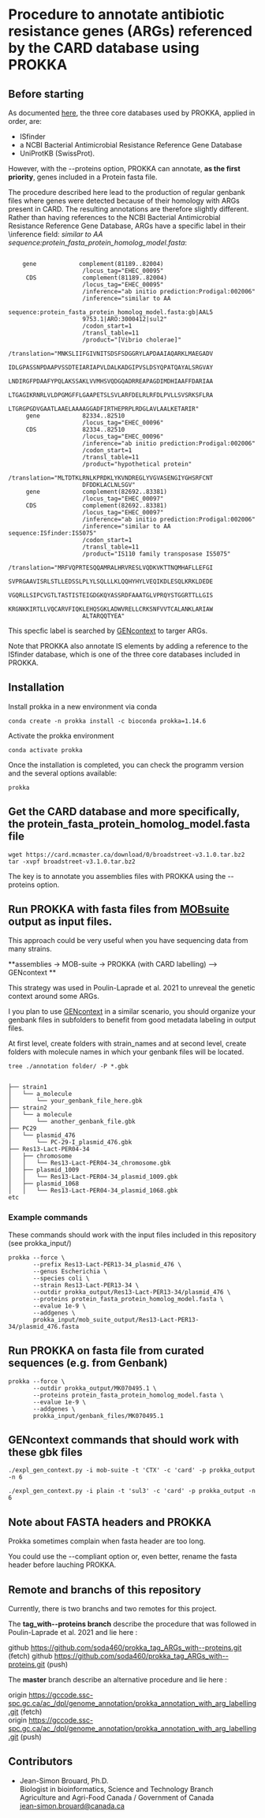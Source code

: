 # Procedure to annotate antibiotic resistance genes (ARGs) referenced by the CARD database using PROKKA

## Before starting

As documented [here](https://github.com/tseemann/prokka#installation), the three core databases used by PROKKA, applied in order, are:

  * ISfinder
  * a NCBI Bacterial Antimicrobial Resistance Reference Gene Database
  * UniProtKB (SwissProt).

However, with the --proteins option, PROKKA can annotate, **as the first priority**, genes included in a Protein fasta file.

The procedure described here lead to the production of regular genbank files where genes were detected because of their homology with ARGs present in CARD. The resulting annotations are therefore slightly different. Rather than having references to the NCBI Bacterial Antimicrobial Resistance Reference Gene Database, ARGs have a specific label in their \inference field: *similar to AA sequence:protein_fasta_protein_homolog_model.fasta*:

```shell

    gene            complement(81189..82004)
                     /locus_tag="EHEC_00095"
     CDS             complement(81189..82004)
                     /locus_tag="EHEC_00095"
                     /inference="ab initio prediction:Prodigal:002006"
                     /inference="similar to AA
                     sequence:protein_fasta_protein_homolog_model.fasta:gb|AAL5
                     9753.1|ARO:3000412|sul2"
                     /codon_start=1
                     /transl_table=11
                     /product="[Vibrio cholerae]"
                     /translation="MNKSLIIFGIVNITSDSFSDGGRYLAPDAAIAQARKLMAEGADV
                     IDLGPASSNPDAAPVSSDTEIARIAPVLDALKADGIPVSLDSYQPATQAYALSRGVAY
                     LNDIRGFPDAAFYPQLAKSSAKLVVMHSVQDGQADRREAPAGDIMDHIAAFFDARIAA
                     LTGAGIKRNRLVLDPGMGFFLGAAPETSLSVLARFDELRLRFDLPVLLSVSRKSFLRA
                     LTGRGPGDVGAATLAAELAAAAGGADFIRTHEPRPLRDGLAVLAALKETARIR"
     gene            82334..82510
                     /locus_tag="EHEC_00096"
     CDS             82334..82510
                     /locus_tag="EHEC_00096"
                     /inference="ab initio prediction:Prodigal:002006"
                     /codon_start=1
                     /transl_table=11
                     /product="hypothetical protein"
                     /translation="MLTDTKLRNLKPRDKLYKVNDREGLYVGVASENGIYGHSRFCNT
                     DFDDKLACLNLSGV"
     gene            complement(82692..83381)
                     /locus_tag="EHEC_00097"
     CDS             complement(82692..83381)
                     /locus_tag="EHEC_00097"
                     /inference="ab initio prediction:Prodigal:002006"
                     /inference="similar to AA sequence:ISfinder:IS5075"
                     /codon_start=1
                     /transl_table=11
                     /product="IS110 family transposase IS5075"
                     /translation="MRFVQPRTESQQAMRALHRVRESLVQDKVKTTNQMHAFLLEFGI
                     SVPRGAAVISRLSTLLEDSSLPLYLSQLLLKLQQHYHYLVEQIKDLESQLKRKLDEDE
                     VGQRLLSIPCVGTLTASTISTEIGDGKQYASSRDFAAATGLVPRQYSTGGRTTLLGIS
                     KRGNKKIRTLLVQCARVFIQKLEHQSGKLADWVRELLCRKSNFVVTCALANKLARIAW
                     ALTARQQTYEA"
```

This specfic label is searched by [GENcontext](https://github.com/soda460/GENcontext) to targer ARGs.

Note that PROKKA also annotate IS elements by adding a reference to the ISfinder database, which is one of the three core databases included in PROKKA.

 
## Installation

Install prokka in a new environment via conda

```shell
conda create -n prokka install -c bioconda prokka=1.14.6
```

Activate the prokka environment

```shell
conda activate prokka
```

Once the installation is completed, you can check the programm version and the several options available:

```shell
prokka
```

## Get the CARD database and more specifically, the protein_fasta_protein_homolog_model.fasta file

```shell
wget https://card.mcmaster.ca/download/0/broadstreet-v3.1.0.tar.bz2
tar -xvpf broadstreet-v3.1.0.tar.bz2
```

The key is to annotate you assemblies files with PROKKA using the --proteins option.



## Run PROKKA with fasta files from [MOBsuite](https://github.com/phac-nml/mob-suite) output as input files.

This approach could be very useful when you have sequencing data from many strains.

**assemblies -> MOB-suite -> PROKKA (with CARD labelling) --> GENcontext
**

This strategy was used in Poulin-Laprade et al. 2021 to unreveal the genetic context around some ARGs.

I you plan to use [GENcontext](https://github.com/soda460/GENcontext) in a similar scenario, you should organize your genbank files in subfolders to benefit from good metadata labeling in output files.

At first level, create folders with strain_names and at second level, create folders with molecule names in which your genbank files will be located.

```shell
tree ./annotation folder/ -P *.gbk


├── strain1
│   └── a_molecule
│       └── your_genbank_file_here.gbk
├── strain2
│   └── a molecule
│       └── another_genbank_file.gbk
├── PC29
│   └── plasmid_476
│       └── PC-29-I_plasmid_476.gbk
├── Res13-Lact-PER04-34
│   ├── chromosome
│   │   └── Res13-Lact-PER04-34_chromosome.gbk
│   ├── plasmid_1009
│   │   └── Res13-Lact-PER04-34_plasmid_1009.gbk
│   ├── plasmid_1068
│   │   └── Res13-Lact-PER04-34_plasmid_1068.gbk
etc
```

### Example commands

These commands should work with the input files included in this repository (see prokka_input/)


```shell
prokka --force \
       --prefix Res13-Lact-PER13-34_plasmid_476 \
       --genus Escherichia \
       --species coli \
       --strain Res13-Lact-PER13-34 \
       --outdir prokka_output/Res13-Lact-PER13-34/plasmid_476 \
       --proteins protein_fasta_protein_homolog_model.fasta \
       --evalue 1e-9 \
       --addgenes \
       prokka_input/mob_suite_output/Res13-Lact-PER13-34/plasmid_476.fasta
```




## Run PROKKA on fasta file from curated sequences (e.g. from Genbank)

```shell
prokka --force \
       --outdir prokka_output/MK070495.1 \
       --proteins protein_fasta_protein_homolog_model.fasta \
       --evalue 1e-9 \
       --addgenes \
       prokka_input/genbank_files/MK070495.1

```


## GENcontext commands that should work with these gbk files


```shell
./expl_gen_context.py -i mob-suite -t 'CTX' -c 'card' -p prokka_output -n 6

./expl_gen_context.py -i plain -t 'sul3' -c 'card' -p prokka_output -n 6
```


## Note about FASTA headers and PROKKA

Prokka sometimes complain when fasta header are too long.

You could use the --compliant option or, even better, rename the fasta header before lauching PROKKA.


## Remote and branchs of this repository

Currently, there is two branchs and two remotes for this project.

The **tag_with--proteins branch** describe the procedure that was followed in Poulin-Laprade et al. 2021 and lie here :

github	https://github.com/soda460/prokka_tag_ARGs_with--proteins.git (fetch) 
github	https://github.com/soda460/prokka_tag_ARGs_with--proteins.git (push) 

The **master** branch describe an alternative procedure and lie here :

origin	https://gccode.ssc-spc.gc.ca/ac_/dpl/genome_annotation/prokka_annotation_with_arg_labelling.git (fetch)  
origin	https://gccode.ssc-spc.gc.ca/ac_/dpl/genome_annotation/prokka_annotation_with_arg_labelling.git (push)  


## Contributors

  * Jean-Simon Brouard, Ph.D.  
Biologist in bioinformatics, Science and Technology Branch  
Agriculture and Agri-Food Canada / Government of Canada  
jean-simon.brouard@canada.ca